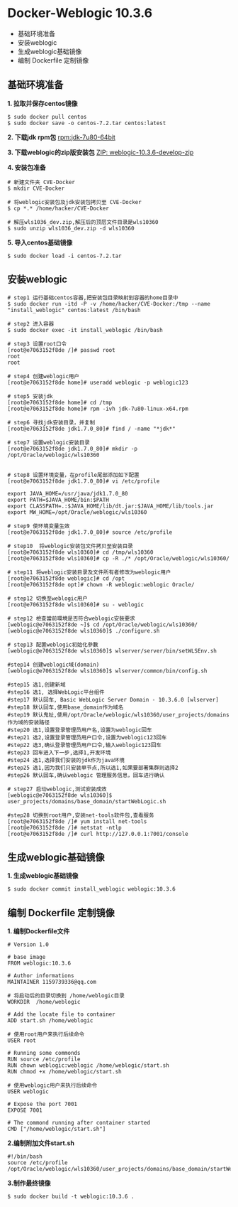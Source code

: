 # Docker-Weblogic 10.3.6 #
- 基础环境准备
- 安装weblogic
- 生成weblogic基础镜像
- 编制 Dockerfile 定制镜像
## 基础环境准备 ##
**1. 拉取并保存centos镜像**
```
$ sudo docker pull centos
$ sudo docker save -o centos-7.2.tar centos:latest
```
**2. 下载jdk rpm包**
[rpm:jdk-7u80-64bit](https://www.oracle.com/technetwork/java/javase/downloads/java-archive-downloads-javase7-521261.html#jdk-7u80-oth-JPR) 

**3. 下载weblogic的zip版安装包**
[ZIP: weblogic-10.3.6-develop-zip](https://www.oracle.com/technetwork/middleware/weblogic/downloads/wls-for-dev-1703574.html) 

**4. 安装包准备**
```
# 新建文件夹 CVE-Docker
$ mkdir CVE-Docker

# 将weblogic安装包及jdk安装包拷贝至 CVE-Docker
$ cp *.* /home/hacker/CVE-Docker

# 解压wls1036_dev.zip,解压后的顶层文件目录是wls10360
$ sudo unzip wls1036_dev.zip -d wls10360
```
**5. 导入centos基础镜像**
```
$ sudo docker load -i centos-7.2.tar
```
## 安装weblogic ##
```
# step1 运行基础centos容器,把安装包目录映射到容器的home目录中
$ sudo docker run -itd -P -v /home/hacker/CVE-Docker:/tmp --name "install_weblogic" centos:latest /bin/bash

# step2 进入容器
$ sudo docker exec -it install_weblogic /bin/bash

# step3 设置root口令
[root@e7063152f8de /]# passwd root
root
root

# step4 创建weblogic用户
[root@e7063152f8de home]# useradd weblogic -p weblogic123

# step5 安装jdk
[root@e7063152f8de home]# cd /tmp
[root@e7063152f8de home]# rpm -ivh jdk-7u80-linux-x64.rpm

# step6 寻找jdk安装目录，并复制
[root@e7063152f8de jdk1.7.0_80]# find / -name "*jdk*"

# step7 设置weblogic安装目录
[root@e7063152f8de jdk1.7.0_80]# mkdir -p /opt/Oracle/weblogic/wls10360


# step8 设置环境变量，在profile尾部添加如下配置
[root@e7063152f8de jdk1.7.0_80]# vi /etc/profile

export JAVA_HOME=/usr/java/jdk1.7.0_80
export PATH=$JAVA_HOME/bin:$PATH
export CLASSPATH=.:$JAVA_HOME/lib/dt.jar:$JAVA_HOME/lib/tools.jar
export MW_HOME=/opt/Oracle/weblogic/wls10360

# step9 使环境变量生效
[root@e7063152f8de jdk1.7.0_80]# source /etc/profile

# step10  将weblogic安装包文件拷贝至安装目录
[root@e7063152f8de wls10360]# cd /tmp/wls10360
[root@e7063152f8de wls10360]# cp -R ./* /opt/Oracle/weblogic/wls10360/

# step11 将weblogic安装目录及文件所有者修改为weblogic用户
[root@e7063152f8de weblogic]# cd /opt
[root@e7063152f8de opt]# chown -R weblogic:weblogic Oracle/

# step12 切换至weblogic用户
[root@e7063152f8de wls10360]# su - weblogic

# step12 檢查當前環境是否符合weblogic安裝要求
[weblogic@e7063152f8de ~]$ cd /opt/Oracle/weblogic/wls10360/
[weblogic@e7063152f8de wls10360]$ ./configure.sh

# step13 配置weblogic初始化參數
[weblogic@e7063152f8de wls10360]$ wlserver/server/bin/setWLSEnv.sh

#step14 创建weblogic域(domain)
[weblogic@e7063152f8de wls10360]$ wlserver/common/bin/config.sh

#step15 选1,创建新域
#step16 选1, 选择WebLogic平台组件 
#step17 默认回车, Basic WebLogic Server Domain - 10.3.6.0 [wlserver]
#step18 默认回车,使用base_domain作为域名
#step19 默认鬼扯,使用/opt/Oracle/weblogic/wls10360/user_projects/domains作为域的安装路径
#step20 选1,设置登录管理员用户名,设置为weblogic回车
#step21 选2,设置登录管理员用户口令,设置为weblogic123回车
#step22 选3,确认登录管理员用户口令,输入weblogic123回车
#step23 回车进入下一步,选择1,开发环境
#step24 选1,选择我们安装的jdk作为java环境
#step25 选1,因为我们只安装单节点,所以选1,如果要部署集群则选择2
#step26 默认回车,确认weblogic 管理服务信息，回车进行确认

# step27 启动weblogic,测试安装成效
[weblogic@e7063152f8de wls10360]$ user_projects/domains/base_domain/startWebLogic.sh

#step28 切换到root用户,安装net-tools软件包,查看服务
[root@e7063152f8de /]# yum install net-tools
[root@e7063152f8de /]# netstat -ntlp
[root@e7063152f8de /]# curl http://127.0.0.1:7001/console
```
## 生成weblogic基础镜像 ##
**1. 生成weblogic基础镜像**
```
$ sudo docker commit install_weblogic weblogic:10.3.6
```
## 编制 Dockerfile 定制镜像 ##
**1. 编制Dockerfile文件**
```
# Version 1.0

# base image
FROM weblogic:10.3.6

# Author informations
MAINTAINER 1159739336@qq.com

# 将启动后的目录切换到 /home/weblogic目录
WORKDIR  /home/weblogic

# Add the locate file to container
ADD start.sh /home/weblogic

# 使用root用户来执行后续命令
USER root

# Running some commonds
RUN source /etc/profile
RUN chown weblogic:weblogic /home/weblogic/start.sh
RUN chmod +x /home/weblogic/start.sh

# 使用weblogic用户来执行后续命令
USER weblogic

# Expose the port 7001
EXPOSE 7001

# The commond running after container started
CMD ["/home/weblogic/start.sh"]
```
**2.编制附加文件start.sh**
```
#!/bin/bash
source /etc/profile
/opt/Oracle/weblogic/wls10360/user_projects/domains/base_domain/startWebLogic.sh
```
**3.制作最终镜像**
```
$ sudo docker build -t weblogic:10.3.6 .
```

